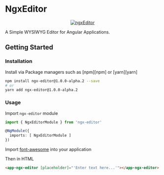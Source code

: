 # NgxEditor

<p align="center">
 <a href="https://github.com/Sibiraj-S/ngx-editor">
   <img src="https://raw.githubusercontent.com/Sibiraj-S/ngx-editor/master/icons/ngx-editor.png" alt="ngxEditor">
 </a>
</p>

A Simple WYSIWYG Editor for Angular Applications.

## Getting Started

### Installation

Install via Package managers such as [npm][npm] or [yarn][yarn]

```bash
npm install ngx-editor@1.0.0-alpha.2 --save
# or
yarn add ngx-editor@1.0.0-alpha.2
```

### Usage

Import `ngx-editor` module

```typescript
import { NgxEditorModule } from 'ngx-editor'

@NgModule({
  imports: [ NgxEditorModule ]
})
```

Import [font-awesome](https://github.com/FortAwesome/Font-Awesome) into your application

Then in HTML

```html
<app-ngx-editor [placeholder]="'Enter text here...'"></app-ngx-editor>
```
